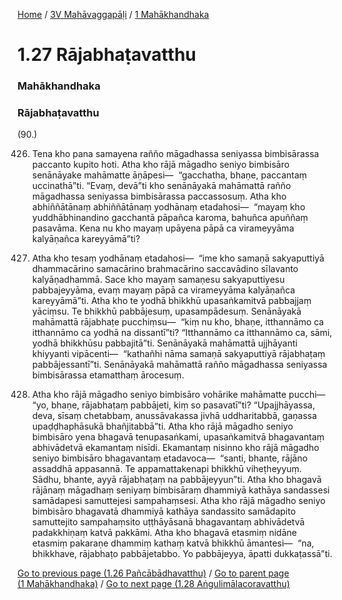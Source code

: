 
[Home](/) / [3V Mahāvaggapāḷi](../../3V.md) / [1 Mahākhandhaka](../1.md)

# 1.27 Rājabhaṭavatthu

### Mahākhandhaka

### Rājabhaṭavatthu

(90.)

426. Tena kho pana samayena rañño māgadhassa seniyassa bimbisārassa paccanto kupito hoti. Atha kho rājā māgadho seniyo bimbisāro senānāyake mahāmatte āṇāpesi—  “gacchatha, bhaṇe, paccantaṃ uccinathā”ti. “Evaṃ, devā”ti kho senānāyakā mahāmattā rañño māgadhassa seniyassa bimbisārassa paccassosuṃ. Atha kho abhiññātānaṃ abhiññātānaṃ yodhānaṃ etadahosi—  “mayaṃ kho yuddhābhinandino gacchantā pāpañca karoma, bahuñca apuññaṃ pasavāma. Kena nu kho mayaṃ upāyena pāpā ca virameyyāma kalyāṇañca kareyyāmā”ti?

427. Atha kho tesaṃ yodhānaṃ etadahosi—  “ime kho samaṇā sakyaputtiyā dhammacārino samacārino brahmacārino saccavādino sīlavanto kalyāṇadhammā. Sace kho mayaṃ samaṇesu sakyaputtiyesu pabbajeyyāma, evaṃ mayaṃ pāpā ca virameyyāma kalyāṇañca kareyyāmā”ti. Atha kho te yodhā bhikkhū upasaṅkamitvā pabbajjaṃ yāciṃsu. Te bhikkhū pabbājesuṃ, upasampādesuṃ. Senānāyakā mahāmattā rājabhaṭe pucchiṃsu—  “kiṃ nu kho, bhaṇe, itthannāmo ca itthannāmo ca yodhā na dissantī”ti? “Itthannāmo ca itthannāmo ca, sāmi, yodhā bhikkhūsu pabbajitā”ti. Senānāyakā mahāmattā ujjhāyanti khiyyanti vipācenti—  “kathañhi nāma samaṇā sakyaputtiyā rājabhaṭaṃ pabbājessantī”ti. Senānāyakā mahāmattā rañño māgadhassa seniyassa bimbisārassa etamatthaṃ ārocesuṃ.

428. Atha kho rājā māgadho seniyo bimbisāro vohārike mahāmatte pucchi—  “yo, bhaṇe, rājabhaṭaṃ pabbājeti, kiṃ so pasavatī”ti? “Upajjhāyassa, deva, sīsaṃ chetabbaṃ, anussāvakassa jivhā uddharitabbā, gaṇassa upaḍḍhaphāsukā bhañjitabbā”ti. Atha kho rājā māgadho seniyo bimbisāro yena bhagavā tenupasaṅkami, upasaṅkamitvā bhagavantaṃ abhivādetvā ekamantaṃ nisīdi. Ekamantaṃ nisinno kho rājā māgadho seniyo bimbisāro bhagavantaṃ etadavoca—  “santi, bhante, rājāno assaddhā appasannā. Te appamattakenapi bhikkhū viheṭheyyuṃ. Sādhu, bhante, ayyā rājabhaṭaṃ na pabbājeyyun”ti. Atha kho bhagavā rājānaṃ māgadhaṃ seniyaṃ bimbisāraṃ dhammiyā kathāya sandassesi samādapesi samuttejesi sampahaṃsesi. Atha kho rājā māgadho seniyo bimbisāro bhagavatā dhammiyā kathāya sandassito samādapito samuttejito sampahaṃsito uṭṭhāyāsanā bhagavantaṃ abhivādetvā padakkhiṇaṃ katvā pakkāmi. Atha kho bhagavā etasmiṃ nidāne etasmiṃ pakaraṇe dhammiṃ kathaṃ katvā bhikkhū āmantesi—  “na, bhikkhave, rājabhaṭo pabbājetabbo. Yo pabbājeyya, āpatti dukkaṭassā”ti.

[Go to previous page (1.26 Pañcābādhavatthu)](1.26.md) / [Go to parent page (1 Mahākhandhaka)](../1.md) / [Go to next page (1.28 Aṅgulimālacoravatthu)](1.28.md)


